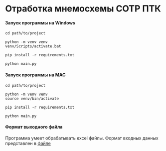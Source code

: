 # Отработка мнемосхемы СОТР ПТК

#### Запуск программы на Windows
```
cd path/to/project

python -m venv venv
venv/Scripts/activate.bat

pip install -r requirements.txt

python main.py
```

#### Запуск программы на MAC
```
cd path/to/project

python -m venv venv
source venv/bin/activate

pip install -r requirements.txt

python main.py
```

#### Формат выходного файла
Программа умеет обрабатывать excel файлы. Формат входных данных представлен в [файле](example_input.xlsx)